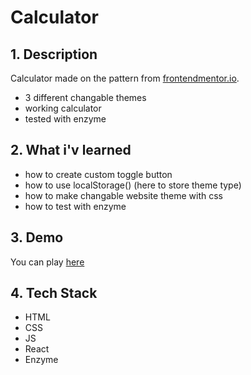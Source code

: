 # Calculator

## 1. Description

Calculator made on the pattern from [frontendmentor.io](https://www.frontendmentor.io/challenges/calculator-app-9lteq5N29).

- 3 different changable themes
- working calculator
- tested with enzyme

## 2. What i'v learned

- how to create custom toggle button
- how to use localStorage() (here to store theme type)
- how to make changable website theme with css
- how to test with enzyme

## 3. Demo

You can play [here](https://dranelm.github.io/calculator-app/)

## 4. Tech Stack

- HTML
- CSS
- JS
- React
- Enzyme
